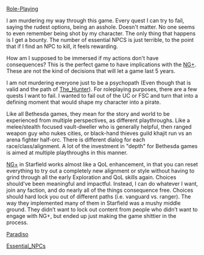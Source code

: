 [Role-Playing](../Gameplay_Systems/Role-Playing.md)

I am murdering my way through this game. Every quest I can try to fail, saying the rudest options, being an asshole. Doesn't matter. No one seems to even remember being shot by my character. The only thing that happens is I get a bounty. The number of essential NPCS is just terrible, to the point that if I find an NPC to kill, it feels rewarding.

How am I supposed to be immersed if my actions don't have consequences? This is the perfect game to have implications with the [NG+](../Gameplay_Systems/NG+.md). These are not the kind of decisions that will let a game last 5 years.

I am not murdering everyone just to be a psychopath (Even though that is valid and the path of [The_Hunter](../Main_Quest/The_Hunter.md)). For roleplaying purposes, there are a few quests I want to fail. I wanted to fail out of the UC or FSC and turn that into a defining moment that would shape my character into a pirate. 

Like all Bethesda games, they mean for the story and world to be experienced from multiple perspectives, as different playthroughs. Like a melee/stealth focused vault-dweller who is generally helpful, then ranged weapon guy who nukes cities, or black-hand thieves guild khajit run vs an arena fighter half-orc. There is different dialog for each race/class/alignment. A lot of the investment in "depth" for Bethesda games is aimed at multiple playthroughs in this manner.

[NG+](../Gameplay_Systems/NG+.md) in Starfield works almost like a QoL enhancement, in that you can reset everything to try out a completely new alignment or style without having to grind through all the early Exploration and QoL skills again.
	Choices should've been meaningful and impactful. Instead, I can do whatever I want, join any faction, and do nearly all of the things consequence free. Choices should hard lock you out of different paths (i.e. vanguard vs. ranger).
		The way they implemented many of them in Starfield was a mushy middle ground. They didn’t want to lock out content from people who didn’t want to engage with NG+, but ended up just making the game shittier in the process.

[Paradiso](Locations/Paradiso.md)

[Essential_NPCs](Writing/Essential_NPCs.md)
